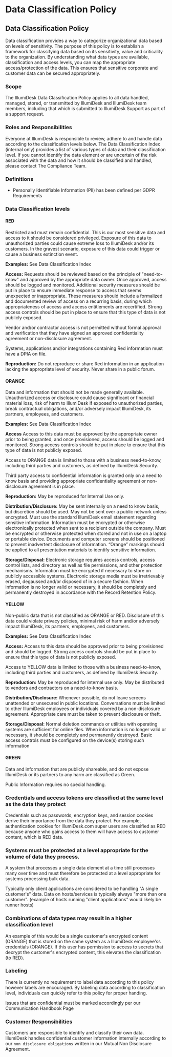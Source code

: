 # Data Classification Policy

## Data Classification Policy <a id="data-classification-policy"></a>

Data classification provides a way to categorize organizational data based on levels of sensitivity. The purpose of this policy is to establish a framework for classifying data based on its sensitivity, value and criticality to the organization. By understanding what data types are available, classification and access levels, you can map the appropriate access/protection of the data. This ensures that sensitive corporate and customer data can be secured appropriately.

### Scope <a id="scope"></a>

The IllumiDesk Data Classification Policy applies to all data handled, managed, stored, or transmitted by IllumiDesk and IllumiDesk team members, including that which is submitted to IllumiDesk Support as part of a support request.

### Roles and Responsibilities <a id="roles-and-responsibilities"></a>

Everyone at IllumiDesk is responsible to review, adhere to and handle data according to the classification levels below. The Data Classification Index \(internal only\) provides a list of various types of data and their classification level. If you cannot identify the data element or are uncertain of the risk associated with the data and how it should be classified and handled, please contact The Compliance Team.

### Definitions <a id="definitions"></a>

* Personally Identifiable Information \(PII\) has been defined per GDPR Requirements

### Data Classification levels <a id="data-classification-levels"></a>

#### RED <a id="red"></a>

Restricted and must remain confidential. This is our most sensitive data and access to it should be considered privileged. Exposure of this data to unauthorized parties could cause extreme loss to IllumiDesk and/or its customers. In the gravest scenario, exposure of this data could trigger or cause a business extinction event.

**Examples:** See Data Classification Index

**Access:** Requests should be reviewed based on the principle of "need-to-know" and approved by the appropriate data owner. Once approved, access should be logged and monitored. Additional security measures should be put in place to ensure immediate response to access that seems unexpected or inappropriate. These measures should include a formalized and documented review of access on a recurring basis, during which appropriateness of access and access entitlements are recertified. Strong access controls should be put in place to ensure that this type of data is not publicly exposed.

Vendor and/or contractor access is not permitted without formal approval and verification that they have signed an approved confidentiality agreement or non-disclosure agreement.

Systems, applications and/or integrations containing Red information must have a DPIA on file.

**Reproduction:** Do not reproduce or share Red information in an application lacking the appropriate level of security. Never share in a public forum.

#### ORANGE <a id="orange"></a>

Data and information that should not be made generally available. Unauthorized access or disclosure could cause significant or financial material loss, risk of harm to IllumiDesk if exposed to unauthorized parties, break contractual obligations, and/or adversely impact IllumiDesk, its partners, employees, and customers.

**Examples:** See Data Classification Index

**Access** Access to this data must be approved by the appropriate owner prior to being granted, and once provisioned, access should be logged and monitored. Strong access controls should be put in place to ensure that this type of data is not publicly exposed.

Access to ORANGE data is limited to those with a business need-to-know, including third parties and customers, as defined by IllumiDesk Security.

Third party access to confidential information is granted only on a need to know basis and providing appropriate confidentiality agreement or non-disclosure agreement is in place.

**Reproduction:** May be reproduced for Internal Use only.

**Distribution/Disclosure:** May be sent internally on a need to know basis, but discretion should be used. May not be sent over a public network unless encrypted. Must use the standard IllumiDesk email statement regarding sensitive information. Information must be encrypted or otherwise electronically protected when sent to a recipient outside the company. Must be encrypted or otherwise protected when stored and not in use on a laptop or portable device. Documents and computer screens should be positioned to prevent inadvertent disclosure of information. “Orange” markings should be applied to all presentation materials to identify sensitive information.

**Storage/Disposal:** Electronic storage requires access controls, access control lists, and directory as well as file permissions, and other protection mechanisms. Information must be encrypted if necessary to store on publicly accessible systems. Electronic storage media must be irretrievably erased, degaussed and/or disposed of in a secure fashion. When information is no longer valid or necessary, it should be completely and permanently destroyed in accordance with the Record Retention Policy.

#### YELLOW <a id="yellow"></a>

Non-public data that is not classified as ORANGE or RED. Disclosure of this data could violate privacy policies, minimal risk of harm and/or adversely impact IllumiDesk, its partners, employees, and customers.

**Examples:** See Data Classification Index

**Access:** Access to this data should be approved prior to being provisioned and should be logged. Strong access controls should be put in place to ensure that this type of data is not publicly exposed.

Access to YELLOW data is limited to those with a business need-to-know, including third parties and customers, as defined by IllumiDesk Security.

**Reproduction:** May be reproduced for internal use only. May be distributed to vendors and contractors on a need-to-know basis.

**Distribution/Disclosure:** Whenever possible, do not leave screens unattended or unsecured in public locations. Conversations must be limited to other IllumiDesk employees or individuals covered by a non-disclosure agreement. Appropriate care must be taken to prevent disclosure or theft.

**Storage/Disposal:** Normal deletion commands or utilities with operating systems are sufficient for online files. When information is no longer valid or necessary, it should be completely and permanently destroyed. Basic access controls must be configured on the device\(s\) storing such information

#### GREEN <a id="green"></a>

Data and information that are publicly shareable, and do not expose IllumiDesk or its partners to any harm are classified as Green.

Public Information requires no special handling.

### Credentials and access tokens are classified at the same level as the data they protect <a id="credentials-and-access-tokens-are-classified-at-the-same-level-as-the-data-they-protect"></a>

Credentials such as passwords, encryption keys, and session cookies derive their importance from the data they protect. For example, authentication cookies for IllumiDesk.com super users are classified as RED because anyone who gains access to them will have access to customer content, which is RED data.

### Systems must be protected at a level appropriate for the volume of data they process. <a id="systems-must-be-protected-at-a-level-appropriate-for-the-volume-of-data-they-process"></a>

A system that processes a single data element at a time still processes many over time and must therefore be protected at a level appropriate for systems processing bulk data.

Typically only client applications are considered to be handling "A single customer's" data. Data on hosts/services is typically always "more than one customer". \(example of hosts running "client applications" would likely be runner hosts\)

### Combinations of data types may result in a higher classification level <a id="combinations-of-data-types-may-result-in-a-higher-classification-level"></a>

An example of this would be a single customer's encrypted content \(ORANGE\) that is stored on the same system as a IllumiDesk employee'ss credentials \(ORANGE\). If this user has permission to access to secrets that decrypt the customer's encrypted content, this elevates the classification \(to RED\).

### Labeling <a id="labeling"></a>

There is currently no requirement to label data according to this policy however labels are encouraged. By labeling data according to classification level, individuals can quickly refer to this policy for proper handing.

Issues that are confidential must be marked accordingly per our Communication Handbook Page

### Customer Responsibilities <a id="customer-responsibilities"></a>

Customers are responsible to identify and classify their own data. IllumiDesk handles confidential customer information internally according to our `non disclosure obligations` written in our Mutual Non Disclosure Agreement.

